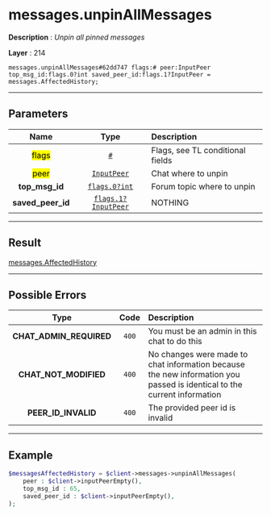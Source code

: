 # messages.unpinAllMessages

**Description** : *Unpin all pinned messages*

**Layer** : 214

```tl
messages.unpinAllMessages#62dd747 flags:# peer:InputPeer top_msg_id:flags.0?int saved_peer_id:flags.1?InputPeer = messages.AffectedHistory;
```

---

## Parameters

| Name | Type | Description |
| :---: | :---: | :--- |
| <mark>flags</mark> | [`#`](type/#) | Flags, see TL conditional fields |
| <mark>peer</mark> | [`InputPeer`](type/InputPeer) | Chat where to unpin |
| **top_msg_id** | [`flags.0?int`](type/int) | Forum topic where to unpin |
| **saved_peer_id** | [`flags.1?InputPeer`](type/InputPeer) | NOTHING |

---

## Result

[messages.AffectedHistory](type/messages.AffectedHistory)

---

## Possible Errors

| Type | Code | Description |
| :---: | :---: | :--- |
| **CHAT_ADMIN_REQUIRED** | `400` | You must be an admin in this chat to do this |
| **CHAT_NOT_MODIFIED** | `400` | No changes were made to chat information because the new information you passed is identical to the current information |
| **PEER_ID_INVALID** | `400` | The provided peer id is invalid |

---

## Example

```php
$messagesAffectedHistory = $client->messages->unpinAllMessages(
	peer : $client->inputPeerEmpty(),
	top_msg_id : 65,
	saved_peer_id : $client->inputPeerEmpty(),
);
```